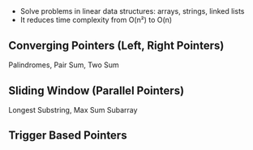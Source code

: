 ## 
* Solve problems in linear data structures: arrays, strings, linked lists
* It reduces time complexity from O(n²) to O(n)

## Converging Pointers (Left, Right Pointers)

Palindromes, Pair Sum, Two Sum

## Sliding Window (Parallel Pointers)

Longest Substring, Max Sum Subarray

## Trigger Based Pointers

